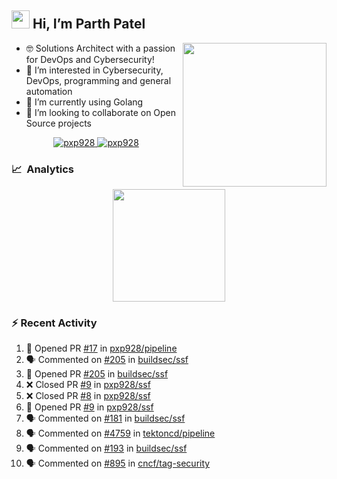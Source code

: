 ## <img src="https://github.com/TheDudeThatCode/TheDudeThatCode/blob/master/Assets/Hi.gif" width="29px"> Hi, I’m Parth Patel

<img align="right"  src="https://media.giphy.com/media/PRgs2sn03T1xpCSWKe/giphy.gif" width="230">

- :nerd_face: Solutions Architect with a passion for DevOps and Cybersecurity!
- 👀  I’m interested in Cybersecurity, DevOps, programming and general automation
- 🌱  I’m currently using Golang
- 💞️  I’m looking to collaborate on Open Source projects

<p align="center">
  <a href="https://linkedin.com/in/pxp928" target="blank">
    <img src="https://img.shields.io/badge/linkedin-%230077B5.svg?&style=for-the-badge&logo=linkedin&logoColor=white" alt="pxp928" />
  </a>
  <a href="https://twitter.com/pxp928" target="blank">
    <img src="https://img.shields.io/badge/Twitter-1DA1F2?style=for-the-badge&logo=twitter&logoColor=white" alt="pxp928" />
  </a>
</p>

### 📈 &nbsp;Analytics

<p align="center">
  <a href="https://github.com/pxp928">
    <img height="180em" src="https://github-readme-stats-eight-theta.vercel.app/api?username=pxp928&show_icons=true&theme=radical&include_all_commits=true&count_private=true&line_height=26"/>
  </a>
</p>

### :zap: Recent Activity

<!--START_SECTION:activity-->
1. 💪 Opened PR [#17](https://github.com/pxp928/pipeline/pull/17) in [pxp928/pipeline](https://github.com/pxp928/pipeline)
2. 🗣 Commented on [#205](https://github.com/buildsec/ssf/issues/205) in [buildsec/ssf](https://github.com/buildsec/ssf)
3. 💪 Opened PR [#205](https://github.com/buildsec/ssf/pull/205) in [buildsec/ssf](https://github.com/buildsec/ssf)
4. ❌ Closed PR [#9](https://github.com/pxp928/ssf/pull/9) in [pxp928/ssf](https://github.com/pxp928/ssf)
5. ❌ Closed PR [#8](https://github.com/pxp928/ssf/pull/8) in [pxp928/ssf](https://github.com/pxp928/ssf)
6. 💪 Opened PR [#9](https://github.com/pxp928/ssf/pull/9) in [pxp928/ssf](https://github.com/pxp928/ssf)
7. 🗣 Commented on [#181](https://github.com/buildsec/ssf/issues/181) in [buildsec/ssf](https://github.com/buildsec/ssf)
8. 🗣 Commented on [#4759](https://github.com/tektoncd/pipeline/issues/4759) in [tektoncd/pipeline](https://github.com/tektoncd/pipeline)
9. 🗣 Commented on [#193](https://github.com/buildsec/ssf/issues/193) in [buildsec/ssf](https://github.com/buildsec/ssf)
10. 🗣 Commented on [#895](https://github.com/cncf/tag-security/issues/895) in [cncf/tag-security](https://github.com/cncf/tag-security)
<!--END_SECTION:activity-->

<!---
pxp928/pxp928 is a ✨ special ✨ repository because its `README.md` (this file) appears on your GitHub profile.
You can click the Preview link to take a look at your changes.
--->
